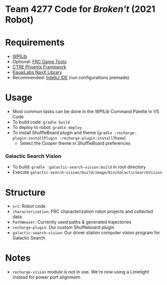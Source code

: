# Team 4277 Code for _Broken't_ (2021 Robot)

# Requirements
- [WPILib](https://github.com/wpilibsuite/allwpilib/releases)
- Optional: [FRC Game Tools](https://docs.wpilib.org/en/stable/docs/zero-to-robot/step-2/frc-game-tools.html)
- [CTRE Phoenix Framework](https://github.com/CrossTheRoadElec/Phoenix-Releases/releases)
- [KauaiLabs NavX Library](https://pdocs.kauailabs.com/navx-mxp/software/roborio-libraries/java/)
- Recommended: [IntelliJ IDE](https://www.jetbrains.com/idea/download/) (run configurations premade)    

# Usage
- Most common tasks can be done in the WPILib Command Palette in VS Code
- To build code: `gradle build`
- To deploy to robot: `gradle deploy`
- To install ShuffleBoard plugin and theme (`gradle :recharge-plugin:installPlugin :recharge-plugin:installTheme`)
  - Select the Cooper theme in ShuffleBoard preferences
  
### Galactic Search Vision
- To build: `gradle :galactic-search-vision:build` in root directory
- Execute `galactic-search-vision/build/image/bin/GalacticSearchVision`

# Structure
- `src`: Robot code
- `characterization`: FRC characterization robot projects and collected data
- `PathWeaver`: Currently used paths & generated trajectories
- `recharge-plugin`: Our custom Shuffleboard plugin
- `galactic-search-vision`: Our driver station computer vision program for Galactic Search

# Notes
- `recharge-vision` module is not in use. We're now using a Limelight instead for power port alignment.
